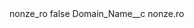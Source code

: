 <?xml version="1.0" encoding="UTF-8"?>
<CustomMetadata xmlns="http://soap.sforce.com/2006/04/metadata" xmlns:xsi="http://www.w3.org/2001/XMLSchema-instance" xmlns:xsd="http://www.w3.org/2001/XMLSchema">
    <label>nonze_ro</label>
    <protected>false</protected>
    <values>
        <field>Domain_Name__c</field>
        <value xsi:type="xsd:string">nonze.ro</value>
    </values>
</CustomMetadata>
